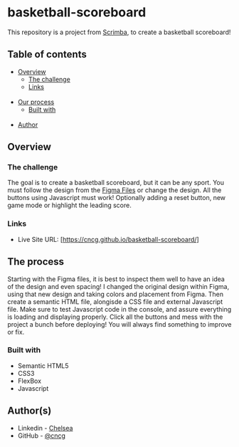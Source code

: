 # basketball-scoreboard

This repository is a project from [Scrimba](https://scrimba.com), to create a basketball scoreboard!

## Table of contents

- [Overview](#overview)
  - [The challenge](#the-challenge)
  - [Links](#links)
  <br>
- [Our process](#our-process)
  - [Built with](#built-with)
  <br>
- [Author](#author)

## Overview

### The challenge

The goal is to create a basketball scoreboard, but it can be any sport. You must follow the design from the [Figma Files](https://www.figma.com/file/YC48MCx4frBFtYoz6rNJE6/Basketball-Scoreboard?node-id=0%3A1&t=VgeHwFrt1NOgcYIn-0) or change the design. All the buttons using Javascript must work! Optionally adding a reset button, new game mode or highlight the leading score.

### Links

- Live Site URL:
  [https://cncg.github.io/basketball-scoreboard/]

## The process
 
Starting with the Figma files, it is best to inspect them well to have an idea of the design and even spacing! I changed the original design within Figma, using that new design and taking colors and placement from Figma. Then create a semantic HTML file, alongisde a CSS file and external Javascript file. Make sure to test Javascript code in the console, and assure everything is loading and displaying properly. Click all the buttons and mess with the project a bunch before deploying! You will always find something to improve or fix.

### Built with

- Semantic HTML5
- CSS3
- FlexBox
- Javascript

## Author(s)

- Linkedin - [Chelsea](www.linkedin.com/in/chelsea-calvo)
- GitHub - [@cncg](https://github.com/cncg)